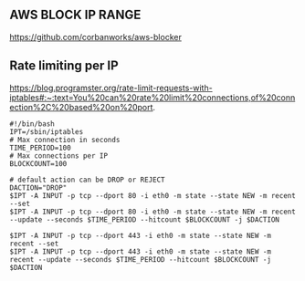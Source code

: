 ## AWS BLOCK IP RANGE

https://github.com/corbanworks/aws-blocker

## Rate limiting per IP

https://blog.programster.org/rate-limit-requests-with-iptables#:~:text=You%20can%20rate%20limit%20connections,of%20connection%2C%20based%20on%20port.
```
#!/bin/bash
IPT=/sbin/iptables
# Max connection in seconds
TIME_PERIOD=100
# Max connections per IP
BLOCKCOUNT=100

# default action can be DROP or REJECT
DACTION="DROP"
$IPT -A INPUT -p tcp --dport 80 -i eth0 -m state --state NEW -m recent --set
$IPT -A INPUT -p tcp --dport 80 -i eth0 -m state --state NEW -m recent --update --seconds $TIME_PERIOD --hitcount $BLOCKCOUNT -j $DACTION

$IPT -A INPUT -p tcp --dport 443 -i eth0 -m state --state NEW -m recent --set
$IPT -A INPUT -p tcp --dport 443 -i eth0 -m state --state NEW -m recent --update --seconds $TIME_PERIOD --hitcount $BLOCKCOUNT -j $DACTION
```
